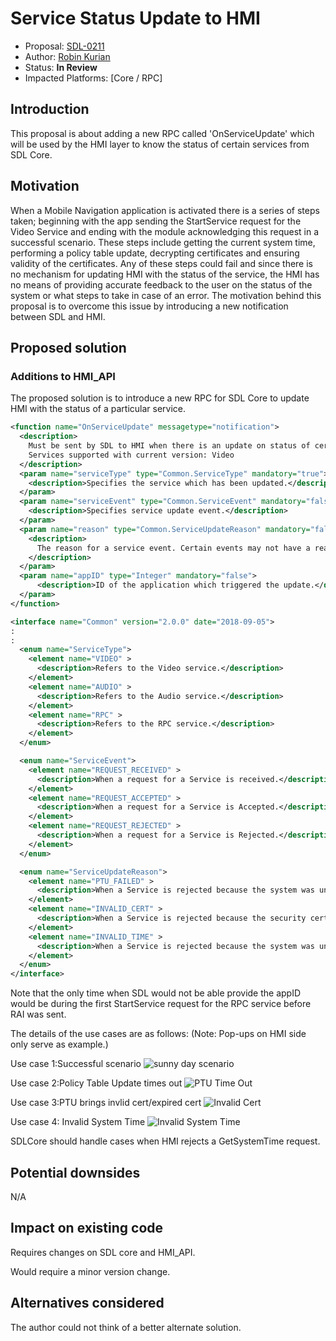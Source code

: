 # Service Status Update to HMI

* Proposal: [SDL-0211](https://github.com/smartdevicelink/sdl_evolution/blob/master/proposals/0211-ServiceStatusUpdateToHMI.md)
* Author: [Robin Kurian](https://github.com/robinmk)
* Status: **In Review**
* Impacted Platforms: [Core / RPC]

## Introduction

This proposal is about adding a new RPC called 'OnServiceUpdate' which will be used by the HMI layer to know the status of certain services from SDL Core.


## Motivation

When a Mobile Navigation application is activated there is a series of steps taken; beginning with the app sending the StartService request for the Video Service and ending with the module acknowledging this request in a successful scenario. These steps include getting the current system time, performing a policy table update, decrypting certificates and ensuring validity of the certificates. Any of these steps could fail and since there is no mechanism for updating HMI with the status of the service, the HMI has no means of providing accurate feedback to the user on the status of the system or what steps to take in case of an error.
The motivation behind this proposal is to overcome this issue by introducing a new notification between SDL and HMI.


## Proposed solution


### Additions to HMI_API

The proposed solution is to introduce a new RPC for SDL Core to update HMI with the status of a particular service.

```xml
<function name="OnServiceUpdate" messagetype="notification">
  <description>
    Must be sent by SDL to HMI when there is an update on status of certain services.
    Services supported with current version: Video
  </description>
  <param name="serviceType" type="Common.ServiceType" mandatory="true">
    <description>Specifies the service which has been updated.</description>
  </param>
  <param name="serviceEvent" type="Common.ServiceEvent" mandatory="false">
    <description>Specifies service update event.</description>
  </param>
  <param name="reason" type="Common.ServiceUpdateReason" mandatory="false">
    <description>
      The reason for a service event. Certain events may not have a reason, such as when a service is ACCEPTED (which is the normal expected behavior).
    </description>
  </param>
  <param name="appID" type="Integer" mandatory="false">
      <description>ID of the application which triggered the update.</description>
  </param>	
</function>

<interface name="Common" version="2.0.0" date="2018-09-05">
:
:
  <enum name="ServiceType">
    <element name="VIDEO" >
      <description>Refers to the Video service.</description>
    </element>
    <element name="AUDIO" >
      <description>Refers to the Audio service.</description>
    </element>
    <element name="RPC" >
      <description>Refers to the RPC service.</description>
    </element>	  
  </enum>

  <enum name="ServiceEvent">
    <element name="REQUEST_RECEIVED" >
      <description>When a request for a Service is received.</description>
    </element>
    <element name="REQUEST_ACCEPTED" >
      <description>When a request for a Service is Accepted.</description>
    </element>			
    <element name="REQUEST_REJECTED" >
      <description>When a request for a Service is Rejected.</description>
    </element>			
  </enum>	

  <enum name="ServiceUpdateReason">
    <element name="PTU_FAILED" >
      <description>When a Service is rejected because the system was unable to get a required Policy Table Update.</description>
    </element>
    <element name="INVALID_CERT" >
      <description>When a Service is rejected because the security certificate is invalid/expired.</description>
    </element>			
    <element name="INVALID_TIME" >
      <description>When a Service is rejected because the system was unable to get a valid SystemTime from HMI, which is required for certificate authentication.</description>
    </element>			
  </enum>	
</interface>
```
Note that the only time when SDL would not be able provide the appID would be during the first StartService request for the RPC service before RAI was sent.  
	
The details of the use cases are as follows:
(Note: Pop-ups on HMI side only serve as example.)

Use case 1:Successful scenario
![sunny day scenario][sunny-day-scenario]

Use case 2:Policy Table Update times out
![PTU Time Out][PTU-Time-Out]

Use case 3:PTU brings invlid cert/expired cert
![Invalid Cert][Invalid-Cert]

Use case 4: Invalid System Time
![Invalid System Time][Invalid-System-Time]

SDLCore should handle cases when HMI rejects a GetSystemTime request.  

## Potential downsides

N/A

## Impact on existing code

Requires changes on SDL core and HMI_API.

Would require a minor version change.

## Alternatives considered

The author could not think of a better alternate solution.

[sunny-day-scenario]:../assets/proposals/NNNN-ServiceStatusUpdateToHMI/sunny-day-scenario.png
[PTU-Time-Out]: ../assets/proposals/NNNN-ServiceStatusUpdateToHMI/PTU-Time-Out.png
[Invalid-Cert]: ../assets/proposals/NNNN-ServiceStatusUpdateToHMI/Invalid-Cert.png
[Invalid-System-Time]: ../assets/proposals/NNNN-ServiceStatusUpdateToHMI/invalid-system-time.png
